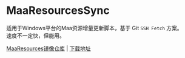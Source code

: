 # MaaResourcesSync

适用于Windows平台的Maa资源增量更新脚本，基于 Git `SSH Fetch` 方案。  
速度不一定快，但能用。

[MaaResources镜像仓库](https://github.com/LaviniaFalcone/MaaResourceMirror) | [下载地址](https://github.com/LaviniaFalcone/MaaResourceSync/releases)
